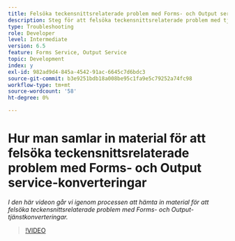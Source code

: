 ```yaml
---
title: Felsöka teckensnittsrelaterade problem med Forms- och Output service-konverteringar
description: Steg för att felsöka teckensnittsrelaterade problem med tjänsten Forms och Output
type: Troubleshooting
role: Developer
level: Intermediate
version: 6.5
feature: Forms Service, Output Service
topic: Development
index: y
exl-id: 982ad9d4-845a-4542-91ac-6645c7d6bdc3
source-git-commit: b3e9251bdb18a008be95c1fa9e5c79252a74fc98
workflow-type: tm+mt
source-wordcount: '58'
ht-degree: 0%

---
```


# Hur man samlar in material för att felsöka teckensnittsrelaterade problem med Forms- och Output service-konverteringar

*I den här videon går vi igenom processen att hämta in material för att felsöka teckensnittsrelaterade problem med Forms- och Output-tjänstkonverteringar.*

>[!VIDEO](https://video.tv.adobe.com/v/335487?quality=12&learn=on)
